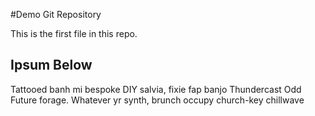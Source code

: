 #Demo Git Repository

This is the first file in this repo.

## Ipsum Below

Tattooed banh mi bespoke DIY salvia, fixie fap banjo Thundercast Odd
Future forage. Whatever yr synth, brunch occupy church-key chillwave